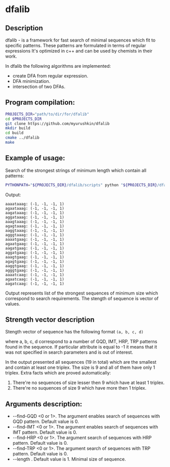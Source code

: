 # dfalib

## Description

dfalib - is a framework for fast search of minimal sequences which fit to specific patterns. These patterns are formulated in terms of regular expressions It's optimized in c++ and can be used by chemists in their work.

In dfalib the following algorithms are implemented:
  - create DFA from regular expression.
  - DFA minimization.
  - intersection of two DFAs.
  
## Program compilation:

``` bash
PROJECTS_DIR="path/to/dir/for/dfalib"
cd $PROJECTS_DIR
git clone https://github.com/myurushkin/dfalib
mkdir build
cd build
cmake ../dfalib
make
```

## Example of usage:

Search of the strongest strings of minimum length which contain all patterns:
``` bash
PYTHONPATH="${PROJECTS_DIR}/dfalib/scripts" python "${PROJECTS_DIR}/dfalib/scripts/testmods/find_strongest_sequences.py" --find-GQD 1 --find-IMT 1 --find-HRP 1 --find-TRP 1  "${PROJECTS_DIR}/build/dfalibproj/sources/testmod/testmod" ./output.txt
```

Output:
```
aaaataaag: (-1, -1, -1, 1)
agaataaag: (-1, -1, -1, 1)
aagataaag: (-1, -1, -1, 1)
aggataaag: (-1, -1, -1, 1)
aaagtaaag: (-1, -1, -1, 1)
agagtaaag: (-1, -1, -1, 1)
aaggtaaag: (-1, -1, -1, 1)
agggtaaag: (-1, -1, -1, 1)
aaaatgaag: (-1, -1, -1, 1)
agaatgaag: (-1, -1, -1, 1)
aagatgaag: (-1, -1, -1, 1)
aggatgaag: (-1, -1, -1, 1)
aaagtgaag: (-1, -1, -1, 1)
agagtgaag: (-1, -1, -1, 1)
aaggtgaag: (-1, -1, -1, 1)
agggtgaag: (-1, -1, -1, 1)
aaaatcaag: (-1, -1, -1, 1)
agaatcaag: (-1, -1, -1, 1)
aagatcaag: (-1, -1, -1, 1)
```

Output represents list of the strongest sequences of minimum size which correspond to search requirements.
The stength of sequence is vector of values. 

## Strength vector description

Stength vector of sequence has the following format 
```(a, b, c, d)```

where a, b, c, d correspond to a number of GQD, IMT, HRP, TRP patterns found in the sequence.
If particular attribute is equal to -1 it means that it was not specified in search parameters and is out of interest.

In the output presented all sequences (19 in total) which are the smallest and contain at least one triplex. The size is 9 and all of them have only 1 triplex. Extra facts which are proved automatically:

1) There're no sequences of size lesser then 9 which have at least 1 triplex.
2) There're no suquences of size 9 which have more then 1 triplex.

## Arguments description:
* --find-GQD <0 or 1>. The argument enables search of sequences with GQD pattern. Default value is 0. 
* --find-IMT <0 or 1>. The argument enables search of sequences with IMT pattern. Default value is 0.
* --find-HRP <0 or 1>. The argument search of sequences with HRP pattern. Default value is 0.
* --find-TRP <0 or 1>. The argument search of sequences with TRP pattern. Default value is 0.
* --length <positive number>. Default value is 1. Minimal size of sequence. 
